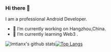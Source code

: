 ### Hi there 👋

I am a professional Android Developer.

- 🔭 I’m currently working on Hangzhou,China.
- 🌱 I’m currently learning Web3 .

![Imtianx's github stats](https://github-readme-stats-xing-imtianx.vercel.app/api?username=imtianx&show_icons=true&theme=radical&show_icons=true&count_private=true&hide_title=true)[![Top Langs](https://github-readme-stats-xing-imtianx.vercel.app/api/top-langs/?username=imtianx&theme=radical&layout=compact&hide=html)](https://github.com/anuraghazra/github-readme-stats)
